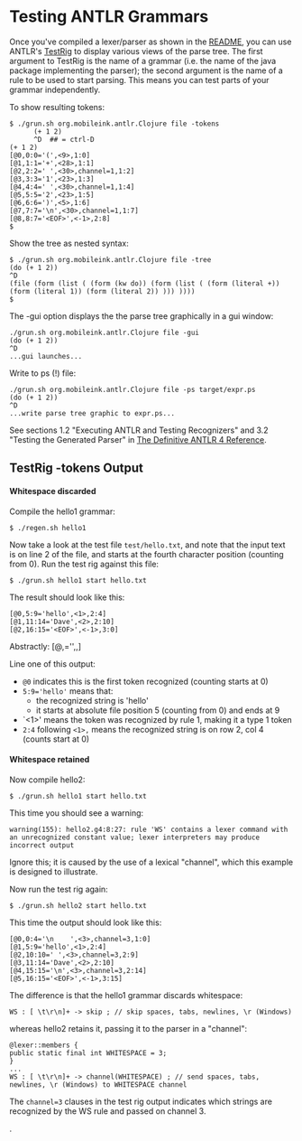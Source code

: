 # Testing ANTLR Grammars

Once you've compiled a lexer/parser as shown in the
[README](../README.md), you can use ANTLR's
[TestRig](http://www.antlr.org/api/Java/org/antlr/v4/runtime/misc/TestRig.html)
to display various views of the parse tree.  The first argument to
TestRig is the name of a grammar (i.e. the name of the java package
implementing the parser); the second argument is the name of a rule to
be used to start parsing.  This means you can test parts of your
grammar independently.

To show resulting tokens:

```
$ ./grun.sh org.mobileink.antlr.Clojure file -tokens
      (+ 1 2)
      ^D  ## = ctrl-D
(+ 1 2)
[@0,0:0='(',<9>,1:0]
[@1,1:1='+',<28>,1:1]
[@2,2:2=' ',<30>,channel=1,1:2]
[@3,3:3='1',<23>,1:3]
[@4,4:4=' ',<30>,channel=1,1:4]
[@5,5:5='2',<23>,1:5]
[@6,6:6=')',<5>,1:6]
[@7,7:7='\n',<30>,channel=1,1:7]
[@8,8:7='<EOF>',<-1>,2:8]
$
```
Show the tree as nested syntax:
```
$ ./grun.sh org.mobileink.antlr.Clojure file -tree
(do (+ 1 2))
^D
(file (form (list ( (form (kw do)) (form (list ( (form (literal +)) (form (literal 1)) (form (literal 2)) ))) ))))
$
```
The -gui option displays the the parse tree graphically in a gui window:
```
./grun.sh org.mobileink.antlr.Clojure file -gui
(do (+ 1 2))
^D
...gui launches...
```
Write to ps (!) file:
```
./grun.sh org.mobileink.antlr.Clojure file -ps target/expr.ps
(do (+ 1 2))
^D
...write parse tree graphic to expr.ps...
```

See sections 1.2 "Executing ANTLR and Testing Recognizers" and 3.2
"Testing the Generated Parser" in
[The Definitive ANTLR 4 Reference](http://pragprog.com/book/tpantlr2/the-definitive-antlr-4-reference).

## TestRig -tokens Output

#### Whitespace discarded

Compile the hello1 grammar:

```
$ ./regen.sh hello1
```

Now take a look at the test file `test/hello.txt`, and note that the
input text is on line 2 of the file, and starts at the fourth character
position (counting from 0).  Run the test rig against this file:

```
$ ./grun.sh hello1 start hello.txt
```

The result should look like this:

```
[@0,5:9='hello',<1>,2:4]
[@1,11:14='Dave',<2>,2:10]
[@2,16:15='<EOF>',<-1>,3:0]
```

Abstractly:  [@<token nbr>,<abs position>='<recognized string>',<rule nbr>,<row-col position>]

Line one of this output:

* `@0` indicates this is the first token recognized (counting starts at 0)
* `5:9='hello'` means that:
  * the recognized string is 'hello'
  * it starts at absolute file position 5 (counting from 0) and ends at 9
* `<1>' means the token was recognized by rule 1, making it a type 1 token
* `2:4` following `<1>,` means the recognized string is on row 2, col 4 (counts start at 0)

#### Whitespace retained

Now compile hello2:

```
$ ./grun.sh hello1 start hello.txt
```

This time you should see a warning:

```
warning(155): hello2.g4:8:27: rule 'WS' contains a lexer command with an unrecognized constant value; lexer interpreters may produce incorrect output
```

Ignore this; it is caused by the use of a lexical "channel", which
this example is designed to illustrate.

Now run the test rig again:

```
$ ./grun.sh hello2 start hello.txt
```

This time the output should look like this:

```
[@0,0:4='\n    ',<3>,channel=3,1:0]
[@1,5:9='hello',<1>,2:4]
[@2,10:10=' ',<3>,channel=3,2:9]
[@3,11:14='Dave',<2>,2:10]
[@4,15:15='\n',<3>,channel=3,2:14]
[@5,16:15='<EOF>',<-1>,3:15]
```

The difference is that the hello1 grammar discards whitespace:

```
WS : [ \t\r\n]+ -> skip ; // skip spaces, tabs, newlines, \r (Windows)
```

whereas hello2 retains it, passing it to the parser in a "channel":

```
@lexer::members {
public static final int WHITESPACE = 3;
}
...
WS : [ \t\r\n]+ -> channel(WHITESPACE) ; // send spaces, tabs, newlines, \r (Windows) to WHITESPACE channel
```

The `channel=3` clauses in the test rig output indicates which strings
are recognized by the WS rule and passed on channel 3.



.
